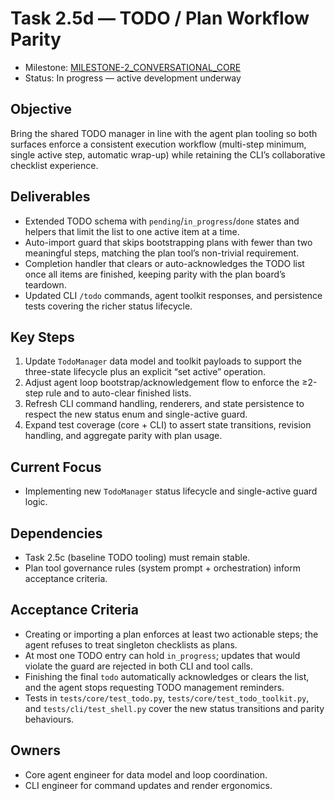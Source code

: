 # Task 2.5d — TODO / Plan Workflow Parity

- Milestone: [MILESTONE-2_CONVERSATIONAL_CORE](../milestones/MILESTONE-2_CONVERSATIONAL_CORE.md)
- Status: In progress — active development underway

## Objective
Bring the shared TODO manager in line with the agent plan tooling so both surfaces enforce a consistent execution workflow (multi-step minimum, single active step, automatic wrap-up) while retaining the CLI’s collaborative checklist experience.

## Deliverables
- Extended TODO schema with `pending`/`in_progress`/`done` states and helpers that limit the list to one active item at a time.
- Auto-import guard that skips bootstrapping plans with fewer than two meaningful steps, matching the plan tool’s non-trivial requirement.
- Completion handler that clears or auto-acknowledges the TODO list once all items are finished, keeping parity with the plan board’s teardown.
- Updated CLI `/todo` commands, agent toolkit responses, and persistence tests covering the richer status lifecycle.

## Key Steps
1. Update `TodoManager` data model and toolkit payloads to support the three-state lifecycle plus an explicit “set active” operation.
2. Adjust agent loop bootstrap/acknowledgement flow to enforce the ≥2-step rule and to auto-clear finished lists.
3. Refresh CLI command handling, renderers, and state persistence to respect the new status enum and single-active guard.
4. Expand test coverage (core + CLI) to assert state transitions, revision handling, and aggregate parity with plan usage.

## Current Focus
- Implementing new `TodoManager` status lifecycle and single-active guard logic.

## Dependencies
- Task 2.5c (baseline TODO tooling) must remain stable.
- Plan tool governance rules (system prompt + orchestration) inform acceptance criteria.

## Acceptance Criteria
- Creating or importing a plan enforces at least two actionable steps; the agent refuses to treat singleton checklists as plans.
- At most one TODO entry can hold `in_progress`; updates that would violate the guard are rejected in both CLI and tool calls.
- Finishing the final `todo` automatically acknowledges or clears the list, and the agent stops requesting TODO management reminders.
- Tests in `tests/core/test_todo.py`, `tests/core/test_todo_toolkit.py`, and `tests/cli/test_shell.py` cover the new status transitions and parity behaviours.

## Owners
- Core agent engineer for data model and loop coordination.
- CLI engineer for command updates and render ergonomics.
